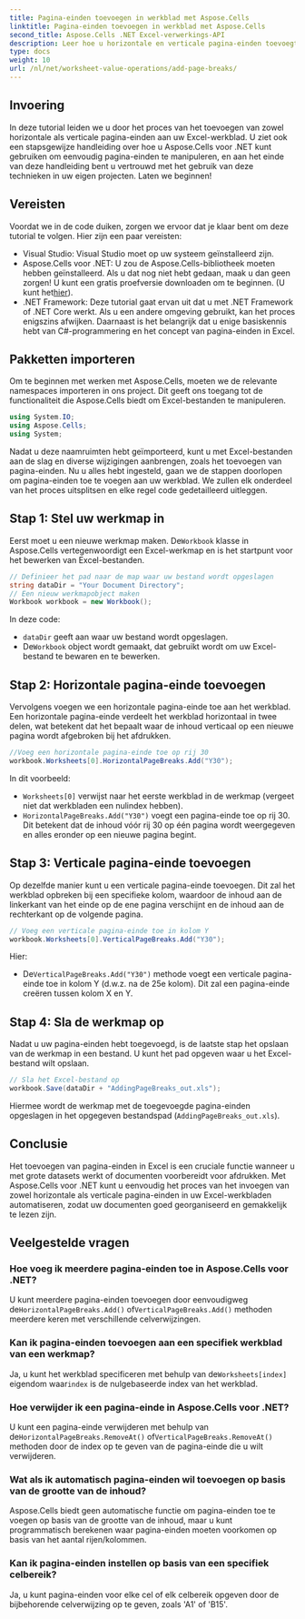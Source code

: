 ```yaml
---
title: Pagina-einden toevoegen in werkblad met Aspose.Cells
linktitle: Pagina-einden toevoegen in werkblad met Aspose.Cells
second_title: Aspose.Cells .NET Excel-verwerkings-API
description: Leer hoe u horizontale en verticale pagina-einden toevoegt in Excel met Aspose.Cells voor .NET met deze stapsgewijze handleiding. Maak uw Excel-bestanden afdrukbaar.
type: docs
weight: 10
url: /nl/net/worksheet-value-operations/add-page-breaks/
---
```

## Invoering
In deze tutorial leiden we u door het proces van het toevoegen van zowel horizontale als verticale pagina-einden aan uw Excel-werkblad. U ziet ook een stapsgewijze handleiding over hoe u Aspose.Cells voor .NET kunt gebruiken om eenvoudig pagina-einden te manipuleren, en aan het einde van deze handleiding bent u vertrouwd met het gebruik van deze technieken in uw eigen projecten. Laten we beginnen!
## Vereisten
Voordat we in de code duiken, zorgen we ervoor dat je klaar bent om deze tutorial te volgen. Hier zijn een paar vereisten:
- Visual Studio: Visual Studio moet op uw systeem geïnstalleerd zijn.
-  Aspose.Cells voor .NET: U zou de Aspose.Cells-bibliotheek moeten hebben geïnstalleerd. Als u dat nog niet hebt gedaan, maak u dan geen zorgen! U kunt een gratis proefversie downloaden om te beginnen. (U kunt het[hier](https://releases.aspose.com/cells/net/)).
- .NET Framework: Deze tutorial gaat ervan uit dat u met .NET Framework of .NET Core werkt. Als u een andere omgeving gebruikt, kan het proces enigszins afwijken.
Daarnaast is het belangrijk dat u enige basiskennis hebt van C#-programmering en het concept van pagina-einden in Excel.
## Pakketten importeren
Om te beginnen met werken met Aspose.Cells, moeten we de relevante namespaces importeren in ons project. Dit geeft ons toegang tot de functionaliteit die Aspose.Cells biedt om Excel-bestanden te manipuleren.
```csharp
using System.IO;
using Aspose.Cells;
using System;
```
Nadat u deze naamruimten hebt geïmporteerd, kunt u met Excel-bestanden aan de slag en diverse wijzigingen aanbrengen, zoals het toevoegen van pagina-einden.
Nu u alles hebt ingesteld, gaan we de stappen doorlopen om pagina-einden toe te voegen aan uw werkblad. We zullen elk onderdeel van het proces uitsplitsen en elke regel code gedetailleerd uitleggen.
## Stap 1: Stel uw werkmap in
 Eerst moet u een nieuwe werkmap maken. De`Workbook` klasse in Aspose.Cells vertegenwoordigt een Excel-werkmap en is het startpunt voor het bewerken van Excel-bestanden.
```csharp
// Definieer het pad naar de map waar uw bestand wordt opgeslagen
string dataDir = "Your Document Directory";
// Een nieuw werkmapobject maken
Workbook workbook = new Workbook();
```
In deze code:
- `dataDir` geeft aan waar uw bestand wordt opgeslagen.
-  De`Workbook` object wordt gemaakt, dat gebruikt wordt om uw Excel-bestand te bewaren en te bewerken.
## Stap 2: Horizontale pagina-einde toevoegen
Vervolgens voegen we een horizontale pagina-einde toe aan het werkblad. Een horizontale pagina-einde verdeelt het werkblad horizontaal in twee delen, wat betekent dat het bepaalt waar de inhoud verticaal op een nieuwe pagina wordt afgebroken bij het afdrukken.
```csharp
//Voeg een horizontale pagina-einde toe op rij 30
workbook.Worksheets[0].HorizontalPageBreaks.Add("Y30");
```
In dit voorbeeld:
- `Worksheets[0]` verwijst naar het eerste werkblad in de werkmap (vergeet niet dat werkbladen een nulindex hebben).
- `HorizontalPageBreaks.Add("Y30")` voegt een pagina-einde toe op rij 30. Dit betekent dat de inhoud vóór rij 30 op één pagina wordt weergegeven en alles eronder op een nieuwe pagina begint.
## Stap 3: Verticale pagina-einde toevoegen
Op dezelfde manier kunt u een verticale pagina-einde toevoegen. Dit zal het werkblad opbreken bij een specifieke kolom, waardoor de inhoud aan de linkerkant van het einde op de ene pagina verschijnt en de inhoud aan de rechterkant op de volgende pagina.
```csharp
// Voeg een verticale pagina-einde toe in kolom Y
workbook.Worksheets[0].VerticalPageBreaks.Add("Y30");
```
Hier:
-  De`VerticalPageBreaks.Add("Y30")` methode voegt een verticale pagina-einde toe in kolom Y (d.w.z. na de 25e kolom). Dit zal een pagina-einde creëren tussen kolom X en Y.
## Stap 4: Sla de werkmap op
Nadat u uw pagina-einden hebt toegevoegd, is de laatste stap het opslaan van de werkmap in een bestand. U kunt het pad opgeven waar u het Excel-bestand wilt opslaan.
```csharp
// Sla het Excel-bestand op
workbook.Save(dataDir + "AddingPageBreaks_out.xls");
```
Hiermee wordt de werkmap met de toegevoegde pagina-einden opgeslagen in het opgegeven bestandspad (`AddingPageBreaks_out.xls`).
## Conclusie
Het toevoegen van pagina-einden in Excel is een cruciale functie wanneer u met grote datasets werkt of documenten voorbereidt voor afdrukken. Met Aspose.Cells voor .NET kunt u eenvoudig het proces van het invoegen van zowel horizontale als verticale pagina-einden in uw Excel-werkbladen automatiseren, zodat uw documenten goed georganiseerd en gemakkelijk te lezen zijn.
## Veelgestelde vragen
### Hoe voeg ik meerdere pagina-einden toe in Aspose.Cells voor .NET?
 U kunt meerdere pagina-einden toevoegen door eenvoudigweg de`HorizontalPageBreaks.Add()` of`VerticalPageBreaks.Add()` methoden meerdere keren met verschillende celverwijzingen.
### Kan ik pagina-einden toevoegen aan een specifiek werkblad van een werkmap?
 Ja, u kunt het werkblad specificeren met behulp van de`Worksheets[index]` eigendom waar`index` is de nulgebaseerde index van het werkblad.
### Hoe verwijder ik een pagina-einde in Aspose.Cells voor .NET?
 U kunt een pagina-einde verwijderen met behulp van de`HorizontalPageBreaks.RemoveAt()` of`VerticalPageBreaks.RemoveAt()` methoden door de index op te geven van de pagina-einde die u wilt verwijderen.
### Wat als ik automatisch pagina-einden wil toevoegen op basis van de grootte van de inhoud?
Aspose.Cells biedt geen automatische functie om pagina-einden toe te voegen op basis van de grootte van de inhoud, maar u kunt programmatisch berekenen waar pagina-einden moeten voorkomen op basis van het aantal rijen/kolommen.
### Kan ik pagina-einden instellen op basis van een specifiek celbereik?
Ja, u kunt pagina-einden voor elke cel of elk celbereik opgeven door de bijbehorende celverwijzing op te geven, zoals 'A1' of 'B15'.
